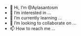 - 👋 Hi, I’m @Aylasantosm
- 👀 I’m interested in ...
- 🌱 I’m currently learning ...
- 💞️ I’m looking to collaborate on ...
- 📫 How to reach me ...

<!---
Aylasantosm/Aylasantosm is a ✨ special ✨ repository because its `README.md` (this file) appears on your GitHub profile.
You can click the Preview link to take a look at your changes.
--->
